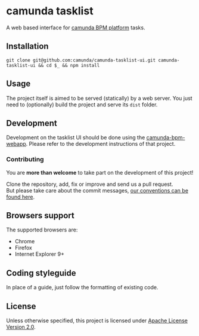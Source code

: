 # camunda tasklist

A web based interface for [camunda BPM platform](http://camunda.org) tasks.

## Installation

`git clone git@github.com:camunda/camunda-tasklist-ui.git camunda-tasklist-ui && cd $_ && npm install`

## Usage

The project itself is aimed to be served (statically) by a web server.
You just need to (optionally) build the project and serve its `dist` folder.

## Development

Development on the tasklist UI should be done using the [camunda-bpm-webapp](https://github.com/camunda/camunda-bpm-webapp/). Please refer to the development instructions of that project.

### Contributing

You are __more than welcome__ to take part on the development of this project!

Clone the repository, add, fix or improve and send us a pull request.    
But please take care about the commit messages, [our conventions can be found
here](https://github.com/ajoslin/conventional-changelog/blob/master/CONVENTIONS.md).


## Browsers support

The supported browsers are:
 - Chrome
 - Firefox
 - Internet Explorer 9+

## Coding styleguide

In place of a guide, just follow the formatting of existing code.

## License

Unless otherwise specified, this project is licensed under [Apache License Version 2.0](./LICENSE).

